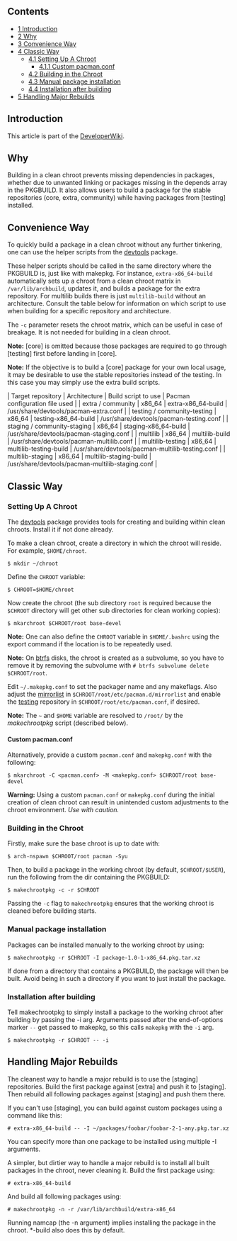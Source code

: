 ## Contents

*   [1 Introduction](#Introduction)
*   [2 Why](#Why)
*   [3 Convenience Way](#Convenience_Way)
*   [4 Classic Way](#Classic_Way)
    *   [4.1 Setting Up A Chroot](#Setting_Up_A_Chroot)
        *   [4.1.1 Custom pacman.conf](#Custom_pacman.conf)
    *   [4.2 Building in the Chroot](#Building_in_the_Chroot)
    *   [4.3 Manual package installation](#Manual_package_installation)
    *   [4.4 Installation after building](#Installation_after_building)
*   [5 Handling Major Rebuilds](#Handling_Major_Rebuilds)

## Introduction

This article is part of the [DeveloperWiki](/index.php/DeveloperWiki "DeveloperWiki").

## Why

Building in a clean chroot prevents missing dependencies in packages, whether due to unwanted linking or packages missing in the depends array in the PKGBUILD. It also allows users to build a package for the stable repositories (core, extra, community) while having packages from [testing] installed.

## Convenience Way

To quickly build a package in a clean chroot without any further tinkering, one can use the helper scripts from the [devtools](https://www.archlinux.org/packages/?name=devtools) package.

These helper scripts should be called in the same directory where the PKGBUILD is, just like with makepkg. For instance, `extra-x86_64-build` automatically sets up a chroot from a clean chroot matrix in `/var/lib/archbuild`, updates it, and builds a package for the extra repository. For multilib builds there is just `multilib-build` without an architecture. Consult the table below for information on which script to use when building for a specific repository and architecture.

The `-c` parameter resets the chroot matrix, which can be useful in case of breakage. It is not needed for building in a clean chroot.

**Note:** [core] is omitted because those packages are required to go through [testing] first before landing in [core].

**Note:** If the objective is to build a [core] package for your own local usage, it may be desirable to use the stable repositories instead of the testing. In this case you may simply use the extra build scripts.

| Target repository | Architecture | Build script to use | Pacman configuration file used |
| extra / community | x86_64 | extra-x86_64-build | /usr/share/devtools/pacman-extra.conf |
| testing / community-testing | x86_64 | testing-x86_64-build | /usr/share/devtools/pacman-testing.conf |
| staging / community-staging | x86_64 | staging-x86_64-build | /usr/share/devtools/pacman-staging.conf |
| multilib | x86_64 | multilib-build | /usr/share/devtools/pacman-multilib.conf |
| multilib-testing | x86_64 | multilib-testing-build | /usr/share/devtools/pacman-multilib-testing.conf |
| multilib-staging | x86_64 | multilib-staging-build | /usr/share/devtools/pacman-multilib-staging.conf |

## Classic Way

### Setting Up A Chroot

The [devtools](https://www.archlinux.org/packages/?name=devtools) package provides tools for creating and building within clean chroots. Install it if not done already.

To make a clean chroot, create a directory in which the chroot will reside. For example, `$HOME/chroot`.

```
$ mkdir ~/chroot

```

Define the `CHROOT` variable:

```
$ CHROOT=$HOME/chroot

```

Now create the chroot (the sub directory `root` is required because the `$CHROOT` directory will get other sub directories for clean working copies):

```
$ mkarchroot $CHROOT/root base-devel

```

**Note:** One can also define the `CHROOT` variable in `$HOME/.bashrc` using the export command if the location is to be repeatedly used.

**Note:** On [btrfs](/index.php/Btrfs "Btrfs") disks, the chroot is created as a subvolume, so you have to remove it by removing the subvolume with `# btrfs subvolume delete $CHROOT/root`.

Edit `~/.makepkg.conf` to set the packager name and any makeflags. Also adjust the [mirrorlist](/index.php/Pacman#Repositories_and_mirrors "Pacman") in `$CHROOT/root/etc/pacman.d/mirrorlist` and enable the [testing](/index.php/Testing "Testing") repository in `$CHROOT/root/etc/pacman.conf`, if desired.

**Note:** The `~` and `$HOME` variable are resolved to `/root/` by the *makechrootpkg* script (described below).

#### Custom pacman.conf

Alternatively, provide a custom `pacman.conf` and `makepkg.conf` with the following:

```
$ mkarchroot -C <pacman.conf> -M <makepkg.conf> $CHROOT/root base-devel

```

**Warning:** Using a custom `pacman.conf` or `makepkg.conf` during the initial creation of clean chroot can result in unintended custom adjustments to the chroot environment. *Use with caution.*

### Building in the Chroot

Firstly, make sure the base chroot is up to date with:

```
$ arch-nspawn $CHROOT/root pacman -Syu

```

Then, to build a package in the working chroot (by default, `$CHROOT/$USER`), run the following from the dir containing the PKGBUILD:

```
$ makechrootpkg -c -r $CHROOT

```

Passing the `-c` flag to `makechrootpkg` ensures that the working chroot is cleaned before building starts.

### Manual package installation

Packages can be installed manually to the working chroot by using:

```
$ makechrootpkg -r $CHROOT -I package-1.0-1-x86_64.pkg.tar.xz

```

If done from a directory that contains a PKGBUILD, the package will then be built. Avoid being in such a directory if you want to just install the package.

### Installation after building

Tell makechrootpkg to simply install a package to the working chroot after building by passing the -i arg. Arguments passed after the end-of-options marker `--` get passed to makepkg, so this calls `makepkg` with the `-i` arg.

```
$ makechrootpkg -r $CHROOT -- -i

```

## Handling Major Rebuilds

The cleanest way to handle a major rebuild is to use the [staging] repositories. Build the first package against [extra] and push it to [staging]. Then rebuild all following packages against [staging] and push them there.

If you can't use [staging], you can build against custom packages using a command like this:

```
# extra-x86_64-build -- -I ~/packages/foobar/foobar-2-1-any.pkg.tar.xz

```

You can specify more than one package to be installed using multiple -I arguments.

A simpler, but dirtier way to handle a major rebuild is to install all built packages in the chroot, never cleaning it. Build the first package using:

```
# extra-x86_64-build

```

And build all following packages using:

```
# makechrootpkg -n -r /var/lib/archbuild/extra-x86_64

```

Running namcap (the -n argument) implies installing the package in the chroot. *-build also does this by default.